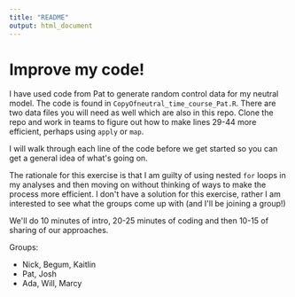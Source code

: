 ```yaml
---
title: "README"
output: html_document
---
```


# Improve my code!

I have used code from Pat to generate random control data for my neutral model. The code is found in `CopyOfneutral_time_course_Pat.R`. There are two data files you will need as well which are also in this repo. Clone the repo and work in teams to figure out how to make lines 29-44 more efficient, perhaps using `apply` or `map`. 

I will walk through each line of the code before we get started so you can get a general idea of what's going on. 

The rationale for this exercise is that I am guilty of using nested `for` loops in my analyses and then moving on without thinking of ways to make the process more efficient. I don't have a solution for this exercise, rather I am interested to see what the groups come up with (and I'll be joining a group!)

We'll do 10 minutes of intro, 20-25 minutes of coding and then 10-15 of sharing of our approaches. 

Groups:
- Nick, Begum, Kaitlin 
- Pat, Josh
- Ada, Will, Marcy 